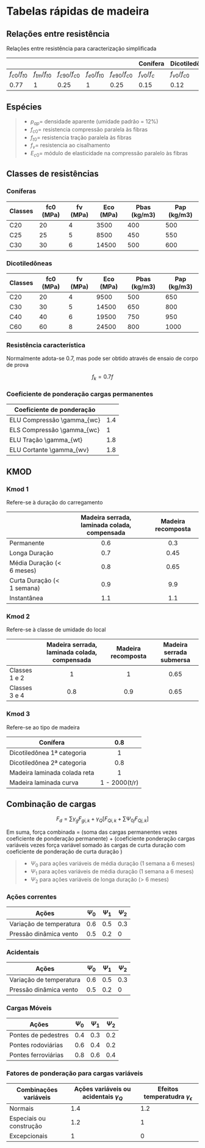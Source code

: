 # Tabelas rápidas de madeira

## Relações entre resistência

Relações entre resistência para caracterização simplificada

|                 |                 |                 |                 |                 | Conífera        | Dicotiledônea   |
|-----------------|-----------------|-----------------|-----------------|-----------------|-----------------|-----------------|
| $f_{c0}/f_{t0}$ | $f_{tm}/f_{t0}$ | $f_{c90}/f_{c0}$ | $f_{e0}/f_{t0}$ | $f_{e90}/f_{c0}$ | $f_{v0}/f_{c}$ | $f_{v0}/f_{c0}$ |
| 0.77            | 1               | 0.25            | 1               | 0.25            | 0.15            | 0.12            |

## Espécies

>- $p_{ap} =$ densidade aparente (umidade padrão = 12%)
>- $f_{c0} =$ resistencia compressão paralela às fibras
>- $f_{t0} =$ resistencia tração paralela às fibras
>- $f_v =$ resistencia ao cisalhamento
>- $E_{c0} =$ módulo de elasticidade na compressão paralelo às fibras

<template>
  <tabelamadeira />
</template>

## Classes de resistências

### Coníferas

| Classes | fc0 (MPa) | fv (MPa) | Eco  (MPa)  | Pbas (kg/m3) | Pap (kg/m3) |
|---------|-----|----|-------|------|-----|
| C20     | 20  | 4  | 3500  | 400  | 500 |
| C25     | 25  | 5  | 8500  | 450  | 550 |
| C30     | 30  | 6  | 14500 | 500  | 600 |

### Dicotiledôneas

| Classes | fc0 (MPa)  | fv (MPa) | Eco  (MPa)  | Pbas (kg/m3) | Pap (kg/m3) |
|---------|-----|----|-------|------|-----|
| C20     | 20  | 4  | 9500  | 500  | 650 |
| C30     | 30  | 5  | 14500  | 650  | 800 |
| C40     | 40  | 6  | 19500 | 750  | 950 |
| C60     | 60  | 8  | 24500 | 800  | 1000 |

### Resistência característica

Normalmente adota-se 0.7, mas pode ser obtido através de ensaio de corpo de prova 

$$f_{k} = 0.7f$$

### Coeficiente de ponderação cargas permanentes

| Coeficiente de ponderação  |     |
|----------------------------|-----|
| ELU Compressão \gamma_{wc} | 1.4 |
| ELS Compressão \gamma_{wc} | 1   |
| ELU Tração \gamma_{wt}     | 1.8 |
| ELU Cortante \gamma_{wv}   | 1.8 |

## KMOD

### Kmod 1

Refere-se à duração do carregamento

|               | Madeira serrada, laminada colada, compensada | Madeira recomposta |
|---------------|:----------------------------------------------:|:--------------------:|
| Permanente    | 0.6                                          | 0.3                |
| Longa Duração | 0.7                                          | 0.45               |
| Média Duração (< 6 meses)| 0.8                                          | 0.65               |
| Curta Duração (< 1 semana)| 0.9                                          | 9.9                |
| Instantânea   | 1.1                                          | 1.1                |


### Kmod 2

Refere-se à classe de umidade do local

|               | Madeira serrada, laminada colada, compensada | Madeira recomposta | Madeira serrada submersa |
|---------------|:----------------------------------------------:|:--------------------:|:--------------------------:|
| Classes 1 e 2         | 1                                            | 1                  | 0.65                     |
| Classes 3 e 4         | 0.8                                          | 0.9                | 0.65                     |

### Kmod 3

Refere-se ao tipo de madeira

| Conífera                     |      0.8      |
|------------------------------|:-------------:|
| Dicotiledônea 1ª categoria   |       1       |
| Dicotiledônea 2ª categoria   |      0.8      |
| Madeira laminada colada reta |       1       |
| Madeira laminada curva       | 1 - 2000(t/r) |

## Combinação de cargas

$$F_d = \sum \gamma_g F_{gi,k} + \gamma_Q [ F_{Qi,k} + \sum \Psi_{0j} F_{Qj,k}]$$

Em suma, força combinada = (soma das cargas permanentes vezes coeficiente de ponderação permanente) + (coeficiente ponderação cargas variáveis vezes força variável somado às cargas de curta duração com coeficiente de ponderação de curta duração )  

>- $\Psi_0$ para ações variáveis de média duração (1 semana a 6 meses)
>- $\Psi_1$ para ações variáveis de média duração (1 semana a 6 meses)
>- $\Psi_2$ para ações variáveis de longa duração (> 6 meses)

### Ações correntes

| Ações                    | $\Psi_0$ | $\Psi_1$  | $\Psi_2$  |
|--------------------------|------------|-----|-----|
| Variação de temperatura  | 0.6        | 0.5 | 0.3 |
| Pressão dinâmica vento   | 0.5        | 0.2 | 0   |

### Acidentais

| Ações                    | $\Psi_0$ | $\Psi_1$  | $\Psi_2$  |
|--------------------------|------------|-----|-----|
| Variação de temperatura  | 0.6        | 0.5 | 0.3 |
| Pressão dinâmica vento   | 0.5        | 0.2 | 0   |

### Cargas Móveis

| Ações                    | $\Psi_0$| $\Psi_1$  | $\Psi_2$  |
|--------------------------|------------|-----|-----|
| Pontes de pedestres  | 0.4        | 0.3 | 0.2 |
| Pontes rodoviárias   | 0.6        | 0.4 | 0.2   |
| Pontes ferroviárias   | 0.8        | 0.6 | 0.4   |

### Fatores de ponderação para cargas variáveis

| Combinações variáveis          | Ações variáveis ou acidentais $\gamma_Q$ | Efeitos temperatudra $\gamma_\epsilon$        |
|--------------------------------------------|--------------|-----------------|
| Normais  | 1.4          | 1.2               |
| Especiais ou construção           | 1.2          | 1               |
| Excepcionais           | 1          | 0               |


<script>
  export default {
    data () {
      return {
        headers: [
          {
            text: 'Dessert (100g serving)',
            align: 'start',
            sortable: false,
            value: 'name',
          },
          { text: 'Calories', value: 'calories' },
          { text: 'Fat (g)', value: 'fat' },
          { text: 'Carbs (g)', value: 'carbs' },
          { text: 'Protein (g)', value: 'protein' },
          { text: 'Iron (%)', value: 'iron' },
        ],
        desserts: [
        ],
      }
    },
  }
</script>